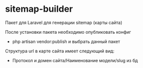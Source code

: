 # sitemap-builder

Пакет для Laravel для генерации sitemap (карты сайта)

После установки пакета необходимо опубликовать конфиг

- php artisan vendor:publish и выбрать данный пакет

Структура url в карте сайта имеет следующий вид:

- Протокол и домен сайта/Наименование модели/slug из бд
